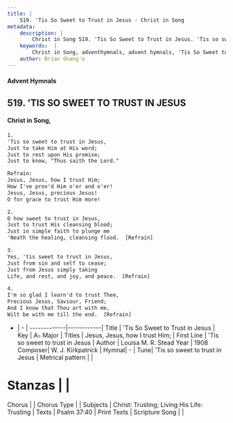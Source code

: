 ```yaml
---
title: |
    519. 'Tis So Sweet to Trust in Jesus - Christ in Song
metadata:
    description: |
        Christ in Song 519. 'Tis So Sweet to Trust in Jesus. 'Tis so sweet to trust in Jesus, Just to take Him at His word; Just to rest upon His promise; Just to know, "Thus saith the Lord." 
    keywords:  |
        Christ in Song, adventhymnals, advent hymnals, 'Tis So Sweet to Trust in Jesus, 'Tis so sweet to trust in Jesus. Jesus, Jesus, how I trust Him;
    author: Brian Onang'o
---
```


#### Advent Hymnals
## 519. 'TIS SO SWEET TO TRUST IN JESUS
####  Christ in Song,

```txt
1.
'Tis so sweet to trust in Jesus,
Just to take Him at His word;
Just to rest upon His promise;
Just to know, "Thus saith the Lord."

Refrain:
Jesus, Jesus, how I trust Him;
How I've prov'd Him o'er and o'er!
Jesus, Jesus, precious Jesus!
O for grace to trust Him more!

2.
O how sweet to trust in Jesus,
Just to trust His cleansing blood;
Just in simple faith to plunge me
'Neath the healing, cleansing flood.  [Refrain]

3.
Yes, 'tis sweet to trust in Jesus,
Just from sin and self to cease;
Just from Jesus simply taking
Life, and rest, and joy, and peace.  [Refrain]

4.
I'm so glad I learn'd to trust Thee,
Precious Jesus, Saviour, Friend;
And I know that Thou art with me,
Wilt be with me till the end.  [Refrain]

```

- |   -  |
-------------|------------|
Title | 'Tis So Sweet to Trust in Jesus |
Key | A♭ Major |
Titles | Jesus, Jesus, how I trust Him; |
First Line | 'Tis so sweet to trust in Jesus |
Author | Louisa M. R. Stead
Year | 1908
Composer| W. J. Kirkpatrick |
Hymnal|  - |
Tune| 'Tis so sweet to trust in Jesus |
Metrical pattern | |
# Stanzas |  |
Chorus |  |
Chorus Type |  |
Subjects | Christ: Trusting; Living His Life: Trusting |
Texts | Psalm 37:40 |
Print Texts | 
Scripture Song |  |
    
